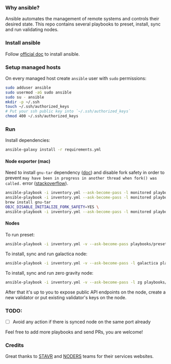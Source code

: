 ### Why ansible?
Ansible automates the management of remote systems and controls their desired
state. This repo contains several playbooks to preset, install, sync and
run validating nodes.

### Install ansible
Follow [official doc](https://docs.ansible.com/ansible/latest/installation_guide/intro_installation.html)
to install ansible.

### Setup managed hosts
On every managed host create `ansible` user with `sudo` permissions:
```bash
sudo adduser ansible
sudo usermod -aG sudo ansible
sudo su - ansible
mkdir -p ~/.ssh
touch ~/.ssh/authorized_keys
# Put your ssh public key into `~/.ssh/authorized_keys`
chmod 400 ~/.ssh/authorized_keys
```

### Run

Install dependencies:
```bash
ansible-galaxy install -r requirements.yml
```

#### Node exporter (mac)
Need to install `gnu-tar` dependency
([doc](https://galaxy.ansible.com/ui/repo/published/prometheus/prometheus/content/role/node_exporter/))
and disable fork safety in order to prevent
`may have been in progress in another thread when fork() was called.` error
([stackoverflow](https://stackoverflow.com/questions/50168647/multiprocessing-causes-python-to-crash-and-gives-an-error-may-have-been-in-progr)).
```bash
ansible-playbook -i inventory.yml --ask-become-pass -l monitored playbooks/ensure-nginx.yml
ansible-playbook -i inventory.yml --ask-become-pass -l monitored playbooks/letsencrypt.yml
brew install gnu-tar
OBJC_DISABLE_INITIALIZE_FORK_SAFETY=YES \
ansible-playbook -i inventory.yml --ask-become-pass -l monitored playbooks/node-exp.yml
```


#### Nodes
To run preset:
```bash
ansible-playbook -i inventory.yml -v --ask-become-pass playbooks/preset.yml
```

To install, sync and run galactica node:
```bash
ansible-playbook -i inventory.yml -v --ask-become-pass -l galactica playbooks/galactica.yml
```
To install, sync and run zero gravity node:
```bash
ansible-playbook -i inventory.yml -v --ask-become-pass -l zg playbooks/zg.yml
```

After that it's up to you to expose public API endpoints on the node, create a
new validator or put existing validator's keys on the node.

### TODO:
- [ ] Avoid any action if there is synced node on the same port already

Feel free to add more playbooks and send PRs, you are welcome!

### Credits
Great thanks to [STAVR](https://stavr-team.gitbook.io/nodes-guides) and
[NODERS](https://noders.services/) teams for their services websites.